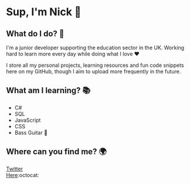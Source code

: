 # Sup, I'm Nick 👋

## What do I do? :walking:
I'm a junior developer supporting the education sector in the UK. Working hard to learn more every day while doing what I love :heart:  

I store all my personal projects, learning resources and fun code snippets here on my GitHub, though I aim to upload more frequently in the future.

## What am I learning? :books:
- C#  
- SQL  
- JavaScript  
- CSS  
- Bass Guitar :guitar:  

## Where can you find me? :earth_africa:  
[Twitter](https://www.twitter.com/cleanCodeNick)  
[Here](https://wwww.github.com/NickBurness):octocat:


